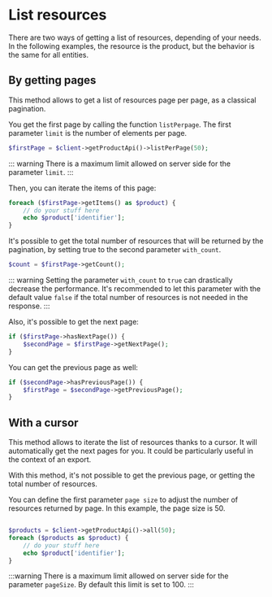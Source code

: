 # List resources


There are two ways of getting a list of resources, depending of your needs. 
In the following examples, the resource is the product, but the behavior is the same for all entities.

## By getting pages

This method allows to get a list of resources page per page, as a classical pagination.


You get the first page by calling the function `listPerpage`. The first parameter `limit` is the number of elements per page.

```php
$firstPage = $client->getProductApi()->listPerPage(50);
```

::: warning
There is a maximum limit allowed on server side for the parameter `limit`.
:::

Then, you can iterate the items of this page:
```php
foreach ($firstPage->getItems() as $product) {
    // do your stuff here
    echo $product['identifier'];
}
```

It's possible to get the total number of resources that will be returned by the pagination, by setting true to the second parameter `with_count`.

```php
$count = $firstPage->getCount();
```

::: warning
Setting the parameter `with_count`  to `true`  can drastically decrease the performance. 
It's recommended to let this parameter with the default value `false` if the total number of resources is not needed in the response.
:::

Also, it's possible to get the next page:

```php
if ($firstPage->hasNextPage()) {
    $secondPage = $firstPage->getNextPage();
}
```

You can get the previous page as well:

```php
if ($secondPage->hasPreviousPage()) {
    $firstPage = $secondPage->getPreviousPage();
}
```

## With a cursor

This method allows to iterate the list of resources thanks to a cursor. It will automatically get the next pages for you.
It could be particularly useful in the context of an export.

With this method, it's not possible to get the previous page, or getting the total number of resources.

You can define the first parameter `page size` to adjust the number of resources returned by page. In this example, the page size is 50.

```php

$products = $client->getProductApi()->all(50);
foreach ($products as $product) {
    // do your stuff here
    echo $product['identifier'];
}
```
:::warning
There is a maximum limit allowed on server side for the parameter `pageSize`. By default this limit is set to 100.
:::
